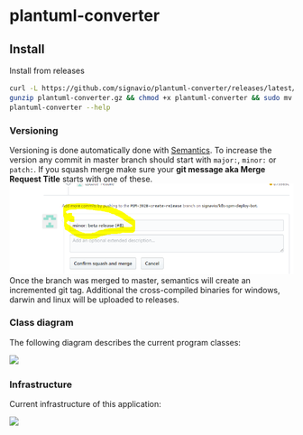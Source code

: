# plantuml-converter

## Install
Install from releases
```bash
curl -L https://github.com/signavio/plantuml-converter/releases/latest/download/plantuml-converter_$(uname -s)_amd64.gz -o plantuml-converter.gz
gunzip plantuml-converter.gz && chmod +x plantuml-converter && sudo mv plantuml-converter /usr/local/bin/plantuml-converter
plantuml-converter --help
```

### Versioning
Versioning is done automatically done with [Semantics](https://github.com/stevenmatthewt/semantics).
To increase the version any commit in master branch should start with `major:`, `minor:` or `patch:`.
If you squash merge make sure your **git message aka Merge Request Title** starts with one of these.
![](images/release.png)
Once the branch was merged to master, semantics will create an incremented git tag.
Additional the cross-compiled binaries for windows, darwin and linux will be uploaded to releases.

### Class diagram

The following diagram describes the current program classes:

<!-- @startuml
class PlantUmlBlock{
  {field} lineNumber int
  {field} content string
  {field} markdownLink string
  {field} startNumber int
}

class PlantUmlFile{
  {field} filePath string
  {field} fileContent string
  {field} updatedContent string
  {field} blocks []PlantUmlBlock
}

class PlantUml{
  {field} files  []PlantUmlFile
  {field} ScanDirectory string
  {field} Pattern string
}
PlantUml "1" *-- "many" PlantUmlFile : contains
PlantUmlFile "1" *-- "many" PlantUmlBlock : contains
@enduml -->
![](https://plantuml.signavio.com/png/UDfqa35B134GXVlyYY6bS8MjfOgLo89OYSLSCgV3JYQIp277iVzTzk0WkR1jFjxBzoO8rWgJeDf7aaV9OJuxWFE1IU82maflnxId0gpMW93LI0sg5TRl1YGiSyn_-iewZxGQ5ciA5-TwWnSMQWKEB3IX_OnLAtdQiZZ-HZIActo_3gtm-TKj7tLkLIeqcTMruUy1zPaB1SlbD7uveHaLlOB5NMl0ttkus-t09zIJxqu13vTB8sjrtVj6vZAZ3Vq7003__w_-g8i=)

### Infrastructure

Current infrastructure of this application:

<!--@startuml
footer Kubernetes Plant-UML
scale max 1024 width
skinparam linetype polyline
skinparam nodesep 10
skinparam ranksep 10



' Azure
!define AzurePuml https://raw.githubusercontent.com/RicardoNiepel/Azure-PlantUML/release/2-1/dist

!includeurl AzurePuml/AzureCommon.puml
!includeurl AzurePuml/AzureSimplified.puml

!includeurl AzurePuml/Compute/AzureAppService.puml
!includeurl AzurePuml/Containers/AzureContainerRegistry.puml
!includeurl AzurePuml/Networking/AzureLoadBalancer.puml


' Kubernetes
!define KubernetesPuml https://raw.githubusercontent.com/dcasati/kubernetes-PlantUML/master/dist

!includeurl KubernetesPuml/kubernetes_Context.puml
!includeurl KubernetesPuml/kubernetes_Simplified.puml

!includeurl KubernetesPuml/OSS/KubernetesApi.puml
!includeurl KubernetesPuml/OSS/KubernetesIng.puml
!includeurl KubernetesPuml/OSS/KubernetesPod.puml
!includeurl KubernetesPuml/OSS/KubernetesSvc.puml

collections "Client" as clientalias

left to right direction

' Azure Components
AzureContainerRegistry(acr, "Argo CD", "")
AzureLoadBalancer(alb, "\nLoad\nBalancer", "Canada Central")

' Kubernetes Components
Cluster_Boundary(cluster, "Kubernetes Cluster") {
    KubernetesApi(KubernetesApi, "Kubernetes API", "")
    
    Cluster_Boundary(nsFrontEnd, "Front End") {
        KubernetesIng(ingress, "Istio Gateway", "")
    }


    Cluster_Boundary(nsBackEnd, "Back End") {
        KubernetesSvc(svc, "service", "")

        KubernetesPod(KubernetesBE1, "PlantUml Server 1", "")
        KubernetesPod(KubernetesBE2, "PlantUml Server 2", "")
    }
}

Rel(clientalias, alb, "HTTPS", "")
Rel(alb, ingress, "HTTPS", "")
Rel(nsFrontEnd,svc," ")

Rel(svc, KubernetesBE1, " ")
Rel(svc, KubernetesBE2, " ")

Rel(acr, KubernetesApi, "Sync application")
@enduml -->
![](https://plantuml.signavio.com/png/UDgKbC5kuZmGn-z-Ygal1Ibj2lfEtmsotLsqRHSrxQrIvTf3i736aUr0sLNVVHMIGWAKtLuYUsP--S-CnvvP6z31Z_857M503rCZA5mytjumBuL1oCKh3Aw6_y5Agp1dVg6f44xaO3HXM1S8XJNhQjFoaLNeiO31LSle12qQ8sFi74Q_IeViJE5C4zQxQPaRc8TG-F_Zs8dLPQR3l7mfFJffAI25Isdp-5vBuPIzqrYWYJVanIRlnzkRsA51uJ4UNWnYfNrWx4oJDAN2qfcTJ8qbDiyjNHPbRaw5fJelZ9vfL7Ne1x69pOioOCsCYY95jzGIJ_q-iHI49dJ-FQ5cVu-Pzi6jJy5t65RMBJHbDNnZXHeB8qYYQn9bvwt3tJPxP_h7ZYifl0WwNcp1NSDpuGEw8xtkghJOvwfAV0s7jNsCd3o2FUndciOxqwZGVnNg4XFAFabChVeaaIvbKuYqng0Csf87dXYD53W83tAp54OBpvZ1MO1WmUbi7a1fLnFRUmJLx5b22fuT7wIUa2u2FdAPXUGBZu3pFZiOcvumBn7m9wgCJ_Hkhi8JGK89I9224uRtkxFLJY0nPJKIpsDRaX9ktPEr8GBU1ceZxyDl1W3GER5UPzS5HzD9atw5RJu7YkI_EalXcbG4VBE4Qr9RhQxUXBAUfioXzn7mYG_QmZSHS2NMBQ4tnZxI6WkvgAMgrGcbT2bxVYaZuBv-6vh_7mcTMjLgmlXw406lxrnke7fPqC6WbTvfUdY47dQAUsFi7aslDNKHrCFm_U5XcZQnLSZ6kklNlhlL-gfK3bLzbMDJ-7v9q507pc7Zh2MhsTqVYNHD4aHH62r5THbud_q9003__y4ALHi=)